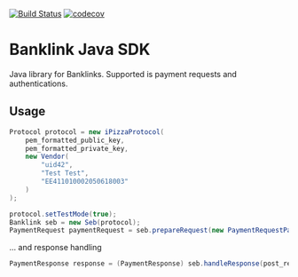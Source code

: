 [![Build Status](https://travis-ci.org/BitWeb/banklink-java-sdk.svg?branch=master)](https://travis-ci.org/BitWeb/banklink-java-sdk)
[![codecov](https://codecov.io/gh/BitWeb/banklink-java-sdk/branch/master/graph/badge.svg)](https://codecov.io/gh/BitWeb/banklink-java-sdk)

# Banklink Java SDK
Java library for Banklinks. Supported is payment requests and authentications.

## Usage
```java
Protocol protocol = new iPizzaProtocol(
    pem_formatted_public_key,
    pem_formatted_private_key,
    new Vendor(
        "uid42",
        "Test Test",
        "EE411010002050618003"
    )
);

protocol.setTestMode(true);
Banklink seb = new Seb(protocol);
PaymentRequest paymentRequest = seb.prepareRequest(new PaymentRequestParams("2", 0.01, "BitWeb test", "123", "http://requestb.in/18d2oau1", "http://requestb.in/18d2oau1"));
```
... and response handling

```java
PaymentResponse response = (PaymentResponse) seb.handleResponse(post_request_params);
```